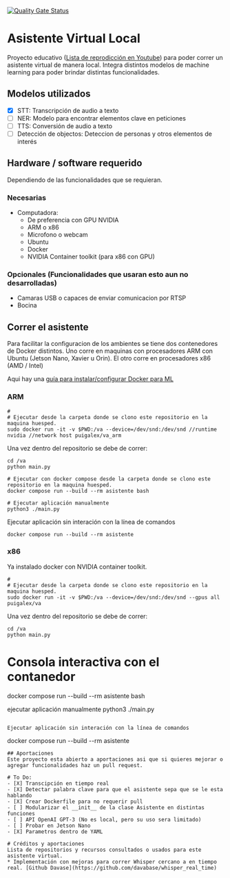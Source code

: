 [![Quality Gate Status](https://sonarcloud.io/api/project_badges/measure?project=karlosarr_asistente_local&metric=alert_status)](https://sonarcloud.io/summary/new_code?id=karlosarr_asistente_local)

# Asistente Virtual Local 
Proyecto educativo ([Lista de reprodicción en Youtube](https://www.youtube.com/watch?v=SaoDps2QBsI&list=PLA050nq-BHwN5CJuPAsFkBTrW_4Xxso_4)) para poder correr un asistente virtual de manera local. Integra distintos modelos de machine learning para poder brindar distintas funcionalidades.

## Modelos utilizados
- [X] STT: Transcripción de audio a texto
- [ ] NER: Modelo para encontrar elementos clave en peticiones
- [ ] TTS: Conversión de audio a texto 
- [ ] Detección de objectos: Deteccion de personas y otros elementos de interés

## Hardware / software requerido
Dependiendo de las funcionalidades que se requieran. 

### Necesarias
- Computadora:
    - De preferencia con GPU NVIDIA
    - ARM o x86 
    - Microfono o webcam
    - Ubuntu
    - Docker
    - NVIDIA Container toolkit (para x86 con GPU)

### Opcionales (Funcionalidades que usaran esto aun no desarrolladas)
- Camaras USB o capaces de enviar comunicacion por RTSP
- Bocina 

## Correr el asistente
Para facilitar la configuracion de los ambientes se tiene dos contenedores de Docker distintos. Uno corre en maquinas con procesadores ARM con Ubuntu (Jetson Nano, Xavier u Orin). El otro corre en procesadores x86 (AMD / Intel)

Aqui hay una [guía para instalar/configurar Docker para ML](https://www.youtube.com/watch?v=keGTBSVoHeU)

### ARM
```
# 
# Ejecutar desde la carpeta donde se clono este repositorio en la maquina huesped.
sudo docker run -it -v $PWD:/va --device=/dev/snd:/dev/snd //runtime nvidia //network host puigalex/va_arm
```

Una vez dentro del repositorio se debe de correr:
```
cd /va
python main.py
```


```
# Ejecutar con docker compose desde la carpeta donde se clono este repositorio en la maquina huesped.
docker compose run --build --rm asistente bash

# Ejecutar aplicación manualmente
python3 ./main.py
```

Ejecutar aplicación sin interación con la línea de comandos 
```
docker compose run --build --rm asistente
```

### x86
Ya instalado docker con NVIDIA container toolkit.

```
# 
# Ejecutar desde la carpeta donde se clono este repositorio en la maquina huesped.
sudo docker run -it -v $PWD:/va --device=/dev/snd:/dev/snd --gpus all puigalex/va
```

Una vez dentro del repositorio se debe de correr:
```
cd /va
python main.py
```

# Consola interactiva con el contanedor
docker compose run --build --rm asistente bash

ejecutar aplicación manualmente
python3 ./main.py
```

Ejecutar aplicación sin interación con la línea de comandos
```
docker compose run --build --rm asistente
```
## Aportaciones
Este proyecto esta abierto a aportaciones asi que si quieres mejorar o agregar funcionalidades haz un pull request.

# To Do:
- [X] Transcipción en tiempo real 
- [X] Detectar palabra clave para que el asistente sepa que se le esta hablando 
- [X] Crear Dockerfile para no requerir pull
- [ ] Modularizar el __init__ de la clase Asistente en distintas funciones
- [ ] API OpenAI GPT-3 (No es local, pero su uso sera limitado)
- [ ] Probar en Jetson Nano
- [X] Parametros dentro de YAML

# Créditos y aportaciones
Lista de repositorios y recursos consultados o usados para este asistente virtual. 
* Implementación con mejoras para correr Whisper cercano a en tiempo real. [Github Davase](https://github.com/davabase/whisper_real_time)
